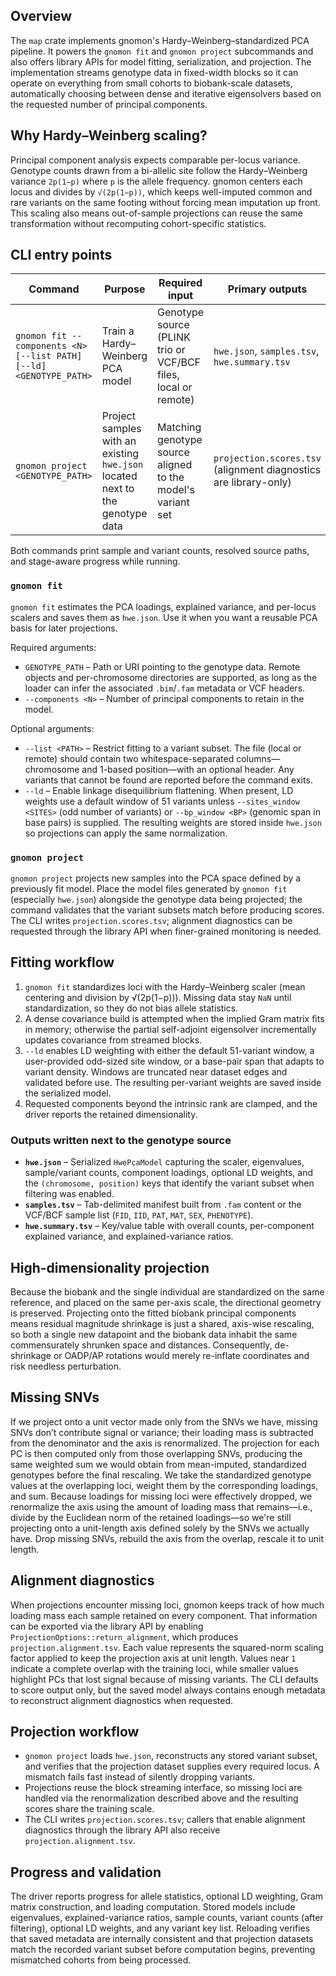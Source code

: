 ## Overview
The `map` crate implements gnomon's Hardy–Weinberg–standardized PCA pipeline.
It powers the `gnomon fit` and `gnomon project` subcommands and also offers
library APIs for model fitting, serialization, and projection. The
implementation streams genotype data in fixed-width blocks so it can operate on
everything from small cohorts to biobank-scale datasets, automatically choosing
between dense and iterative eigensolvers based on the requested number of
principal components.

## Why Hardy–Weinberg scaling?
Principal component analysis expects comparable per-locus variance. Genotype
counts drawn from a bi-allelic site follow the Hardy–Weinberg variance
`2p(1−p)` where `p` is the allele frequency. gnomon centers each locus and
divides by `√(2p(1−p))`, which keeps well-imputed common and rare variants on
the same footing without forcing mean imputation up front. This scaling also
means out-of-sample projections can reuse the same transformation without
recomputing cohort-specific statistics.

## CLI entry points
| Command | Purpose | Required input | Primary outputs |
| --- | --- | --- | --- |
| `gnomon fit --components <N> [--list PATH] [--ld] <GENOTYPE_PATH>` | Train a Hardy–Weinberg PCA model | Genotype source (PLINK trio or VCF/BCF files, local or remote) | `hwe.json`, `samples.tsv`, `hwe.summary.tsv` |
| `gnomon project <GENOTYPE_PATH>` | Project samples with an existing `hwe.json` located next to the genotype data | Matching genotype source aligned to the model's variant set | `projection.scores.tsv` (alignment diagnostics are library-only) |

Both commands print sample and variant counts, resolved source paths, and
stage-aware progress while running.

### `gnomon fit`
`gnomon fit` estimates the PCA loadings, explained variance, and per-locus
scalers and saves them as `hwe.json`. Use it when you want a reusable PCA basis
for later projections.

Required arguments:

* `GENOTYPE_PATH` – Path or URI pointing to the genotype data. Remote objects
  and per-chromosome directories are supported, as long as the loader can infer
  the associated `.bim`/`.fam` metadata or VCF headers.
* `--components <N>` – Number of principal components to retain in the model.

Optional arguments:

* `--list <PATH>` – Restrict fitting to a variant subset. The file (local or
  remote) should contain two whitespace-separated columns—chromosome and
  1-based position—with an optional header. Any variants that cannot be found
  are reported before the command exits.
* `--ld` – Enable linkage disequilibrium flattening. When present, LD weights
  use a default window of 51 variants unless `--sites_window <SITES>` (odd
  number of variants) or `--bp_window <BP>` (genomic span in base pairs) is
  supplied. The resulting weights are stored inside `hwe.json` so projections
  can apply the same normalization.

### `gnomon project`
`gnomon project` projects new samples into the PCA space defined by a previously
fit model. Place the model files generated by `gnomon fit` (especially
`hwe.json`) alongside the genotype data being projected; the command validates
that the variant subsets match before producing scores. The CLI writes
`projection.scores.tsv`; alignment diagnostics can be requested through the
library API when finer-grained monitoring is needed.

## Fitting workflow
1. `gnomon fit` standardizes loci with the Hardy–Weinberg scaler (mean
   centering and division by √(2p(1−p))).  Missing data stay `NaN` until
   standardization, so they do not bias allele statistics.
2. A dense covariance build is attempted when the implied Gram matrix fits in
   memory; otherwise the partial self-adjoint eigensolver incrementally updates
   covariance from streamed blocks.
3. `--ld` enables LD weighting with either the default 51-variant window, a
   user-provided odd-sized site window, or a base-pair span that adapts to
   variant density. Windows are truncated near dataset edges and validated
   before use. The resulting per-variant weights are saved inside the
   serialized model.
4. Requested components beyond the intrinsic rank are clamped, and the driver
   reports the retained dimensionality.

### Outputs written next to the genotype source
* **`hwe.json`** – Serialized `HwePcaModel` capturing the scaler, eigenvalues,
  sample/variant counts, component loadings, optional LD weights, and the
  `(chromosome, position)` keys that identify the variant subset when filtering
  was enabled.
* **`samples.tsv`** – Tab-delimited manifest built from `.fam` content or the
  VCF/BCF sample list (`FID`, `IID`, `PAT`, `MAT`, `SEX`, `PHENOTYPE`).
* **`hwe.summary.tsv`** – Key/value table with overall counts, per-component
  explained variance, and explained-variance ratios.

## High-dimensionality projection
Because the biobank and the single individual are standardized on the same reference, and placed on the same per-axis scale, the directional geometry is preserved. Projecting onto the fitted biobank principal components means residual magnitude shrinkage is just a shared, axis-wise rescaling, so both a single new datapoint and the biobank data inhabit the same commensurately shrunken space and distances. Consequently, de-shrinkage or OADP/AP rotations would merely re-inflate coordinates and risk needless perturbation.

## Missing SNVs
If we project onto a unit vector made only from the SNVs we have, missing SNVs don’t contribute signal or variance; their loading mass is subtracted from the denominator and the axis is renormalized. The projection for each PC is then computed only from those overlapping SNVs, producing the same weighted sum we would obtain from mean-imputed, standardized genotypes before the final rescaling. We take the standardized genotype values at the overlapping loci, weight them by the corresponding loadings, and sum. Because loadings for missing loci were effectively dropped, we renormalize the axis using the amount of loading mass that remains—i.e., divide by the Euclidean norm of the retained loadings—so we're still projecting onto a unit-length axis defined solely by the SNVs we actually have. Drop missing SNVs, rebuild the axis from the overlap, rescale it to unit length.

## Alignment diagnostics
When projections encounter missing loci, gnomon keeps track of how much loading mass each sample retained on every component. That information can be exported via the library API by enabling `ProjectionOptions::return_alignment`, which produces `projection.alignment.tsv`. Each value represents the squared-norm scaling factor applied to keep the projection axis at unit length. Values near `1` indicate a complete overlap with the training loci, while smaller values highlight PCs that lost signal because of missing variants. The CLI defaults to score output only, but the saved model always contains enough metadata to reconstruct alignment diagnostics when requested.

## Projection workflow
* `gnomon project` loads `hwe.json`, reconstructs any stored variant subset, and
  verifies that the projection dataset supplies every required locus.  A
  mismatch fails fast instead of silently dropping variants.
* Projections reuse the block streaming interface, so missing loci are handled
  via the renormalization described above and the resulting scores share the
  training scale.
* The CLI writes `projection.scores.tsv`; callers that enable alignment
  diagnostics through the library API also receive `projection.alignment.tsv`.

## Progress and validation
The driver reports progress for allele statistics, optional LD weighting, Gram
matrix construction, and loading computation.  Stored models include
eigenvalues, explained-variance ratios, sample counts, variant counts (after
filtering), optional LD weights, and any variant key list.  Reloading verifies
that saved metadata are internally consistent and that projection datasets
match the recorded variant subset before computation begins, preventing
mismatched cohorts from being processed.

